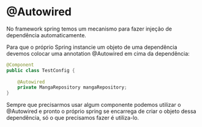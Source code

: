 # @Autowired

No framework spring temos um mecanismo para fazer injeção de dependência  automaticamente.

Para que o próprio Spring instancie um objeto de uma dependência devemos colocar uma annotation @Autowired em cima da dependência:

```java
@Component
public class TestConfig {
    
    @Autowired
    private MangaRepository mangaRepository;
}
```

Sempre que precisarmos usar algum componente podemos utilizar o @Autowired e pronto o próprio spring se encarrega de criar o objeto dessa dependência, só o que precisamos fazer é utiliza-lo.
